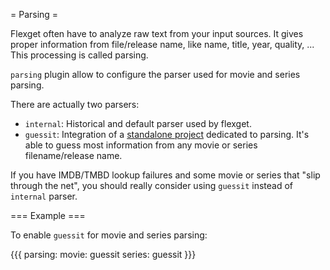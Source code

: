 = Parsing =

Flexget often have to analyze raw text from your input sources. It gives proper information from file/release name, like name, title, year, quality, ... This processing is called parsing.

`parsing` plugin allow to configure the parser used for movie and series parsing. 

There are actually two parsers:
- `internal`: Historical and default parser used by flexget.
- `guessit`: Integration of a [standalone project](https://www.github.com/wackou/guessit) dedicated to parsing. It's able to guess most information from any movie or series filename/release name. 

If you have IMDB/TMBD lookup failures and some movie or series that "slip through the net", you should really consider using `guessit` instead of `internal` parser.

=== Example ===

To enable `guessit` for movie and series parsing:

{{{
parsing:
  movie: guessit
  series: guessit
}}}
